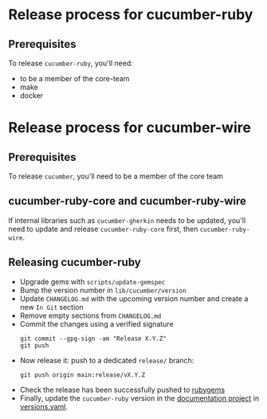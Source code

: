 # Release process for cucumber-ruby

## Prerequisites

To release `cucumber-ruby`, you'll need:

- to be a member of the core-team
- make
- docker

# Release process for cucumber-wire

## Prerequisites

To release `cucumber`, you'll need to be a member of the core team

## cucumber-ruby-core and cucumber-ruby-wire

If internal libraries such as `cucumber-gherkin` needs to be updated, you'll
need to update and release `cucumber-ruby-core` first, then `cucumber-ruby-wire`.

## Releasing cucumber-ruby

- Upgrade gems with `scripts/update-gemspec`
- Bump the version number in `lib/cucumber/version`
- Update `CHANGELOG.md` with the upcoming version number and create a new `In Git` section
- Remove empty sections from `CHANGELOG.md`
- Commit the changes using a verified signature
  ```shell
  git commit --gpg-sign -am "Release X.Y.Z"
  git push
  ```
- Now release it: push to a dedicated `release/` branch:
  ```shell
  git push origin main:release/vX.Y.Z
  ```
- Check the release has been successfully pushed to [rubygems](https://rubygems.org/gems/cucumber)
- Finally, update the `cucumber-ruby` version in the
  [documentation project](https://cucumber.io/docs/installation/) in
  [versions.yaml](https://github.com/cucumber/docs/blob/master/data/versions.yaml).
